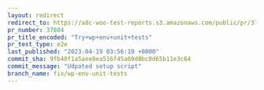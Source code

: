 ```yaml
---
layout: redirect
redirect_to: https://a8c-woo-test-reports.s3.amazonaws.com/public/pr/37804/e2e/index.html
pr_number: 37804
pr_title_encoded: "Try+wp+env+unit+tests"
pr_test_type: e2e
last_published: "2023-04-19 03:56:19 +0000"
commit_sha: 9fb40f1a5aee8ea516f45a69d8bc0d65b11e3c64
commit_message: "Udpated setup script"
branch_name: fix/wp-env-unit-tests
---
```

